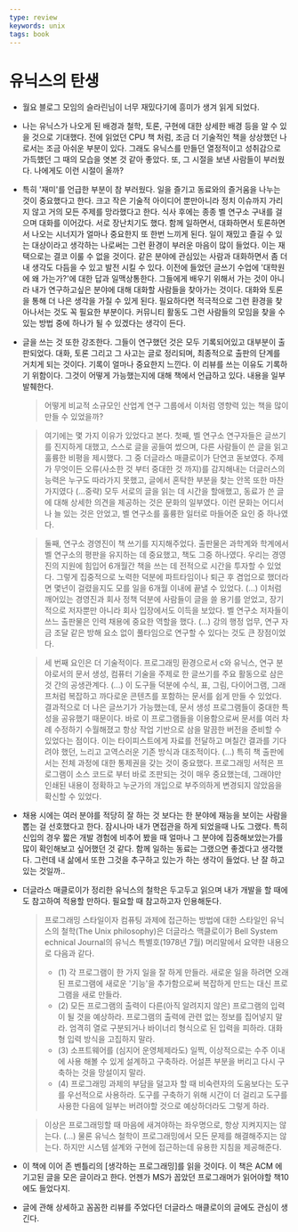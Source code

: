 ```yaml
---
type: review
keywords: unix
tags: book
---
```

# 유닉스의 탄생

- 월요 블로그 모임의 슬라린님이 너무 재밌다기에 흥미가 생겨 읽게 되었다.
- 나는 유닉스가 나오게 된 배경과 철학, 토론, 구현에 대한 상세한 배경 등을 알 수 있을 것으로 기대했다. 전에 읽었던 CPU 책 처럼, 조금 더 기술적인 책을 상상했던 나로서는 조금 아쉬운 부분이 있다. 그래도 유닉스를 만들던 열정적이고 성취감으로 가득했던 그 때의 모습을 엿본 것 같아 좋았다. 또, 그 시절을 보낸 사람들이 부러웠다. 나에게도 이런 시절이 올까?
- 특히 '재미'를 언급한 부분이 참 부러웠다. 일을 즐기고 동료와의 즐거움을 나누는 것이 중요했다고 한다. 크고 작은 기술적 아이디어 뿐만아니라 정치 이슈까지 가리지 않고 거의 모든 주제를 망라했다고 한다. 식사 후에는 종종 벨 연구소 구내를 걸으며 대화를 이어갔다. 서로 장난치기도 했다. 함께 일하면서, 대화하면서 토론하면서 나오는 시너지가 얼마나 중요한지 또 한번 느끼게 된다. 일이 재밌고 즐길 수 있는 대상이라고 생각하는 나로써는 그런 환경이 부러운 마음이 많이 들었다. 이는 재택으로는 결코 이룰 수 없을 것이다. 같은 분야에 관심있는 사람과 대화하면서 좀 더 내 생각도 다듬을 수 있고 발전 시킬 수 있다. 이전에 들었던 글쓰기 수업에 '대학원에 왜 가는가?'에 대한 답과 일맥상통한다. 그들에게 배우기 위해서 가는 것이 아니라 내가 연구하고싶은 분야에 대해 대화할 사람들을 찾아가는 것이다. 대화와 토론을 통해 더 나은 생각을 가질 수 있게 된다. 필요하다면 적극적으로 그런 환경을 찾아나서는 것도 꼭 필요한 부분이다. 커뮤니티 활동도 그런 사람들의 모임을 찾을 수 있는 방법 중에 하나가 될 수 있겠다는 생각이 든다.
- 글을 쓰는 것 또한 강조한다. 그들이 연구했던 것은 모두 기록되어있고 대부분이 출판되었다. 대화, 토론 그리고 그 사고는 글로 정리되며, 최종적으로 출판의 단계를 거치게 되는 것이다. 기록이 얼마나 중요한지 느낀다. 이 리뷰를 쓰는 이유도 기록하기 위함이다. 그것이 어떻게 가능했는지에 대해 책에서 언급하고 있다. 내용을 일부 발췌한다.
  > 어떻게 비교적 소규모인 산업계 연구 그룹에서 이처럼 영향력 있는 책을 많이 만들 수 있었을까?

  > 여기에는 몇 가지 이유가 있었다고 본다. 첫째, 벨 연구소 연구자들은 글쓰기를 진지하게 대했고, 스스로 글을 공들여 썼으며, 다른 사람들이 쓴 글을 읽고 훌륭한 비평을 제시했다. 그 중 더글라스 매클로이가 단연코 돋보였다. 주제가 무엇이든 오류(사소한 것 부터 중대한 것 까지)를 감지해내는 더글러스의 능력은 누구도 따라가지 못했고, 글에서 혼탁한 부분을 찾는 안목 또한 마찬가지였다 (...중략)  모두 서로의 글을 읽는 데 시간을 할애했고, 동료가 쓴 글에 대해 상세한 의견을 제공하는 것은 문화의 일부였다. 이런 문화는 어디서나 늘 있는 것은 안었고, 벨 연구소를 훌륭한 일터로 마들어준 요인 중 하나였다.

  > 둘째, 연구소 경영진이 책 쓰기를 지지해주었다. 출판물은 과학계와 학계에서 벨 연구소의 평판을 유지하는 데 중요했고, 책도 그중 하나였다. 우리는 경영진의 지원에 힘입어 6개월간 책을 쓰는 데 전적으로 시간을 투자할 수 있었다. 그렇게 집중적으로 노력한 덕분에 파트타임이나 퇴근 후 겸업으로 했더라면 몇년이 걸렸을지도 모를 일을 6개월 이내에 끝낼 수 있었다. (...) 이처럼 깨어있는 경영진과 회사 정책 덕분에 사람들이 글을 쓸 용기를 얻었고, 장기적으로 저자뿐만 아니라 회사 입장에서도 이득을 보았다. 벨 연구소 저자들이 쓰느 출판물은 인력 채용에 중요한 역할을 했다. (...) 강의 행정 업무, 연구 자금 조달 같은 방해 요소 없이 풀타임으로 연구할 수 있다는 것도 큰 장점이었다. 

  > 세 번째 요인은 더 기술적이다. 프로그래밍 환경으로서 c와 유닉스, 연구 분야로서의 문서 생성, 컴퓨터 기술을 주제로 한 글쓰기를 주요 활동으로 삼은 것 간의 공생관계다. (...) 이 도구들 덕분에 수식, 표, 그림, 다이어그램, 그래프처럼 복잡하고 까다로운 콘텐츠를 포함하는 문서를 쉽게 만들 수 있었다. 결과적으로 더 나은 글쓰기가 가능했는데, 문서 생성 프로그램들이 중대한 특성을 공유했기 때문이다. 바로 이 프로그램들을 이용함으로써 문서를 여러 차례 수정하기 수월해졌고 항상 작업 기반으로 삼을 말끔한 버전을 준비할 수 있었다는 점이다. 이는 타이피스트에게 자료를 전달하고 며칠간 결과를 기다려야 했던, 느리고 고역스러운 기존 방식과 대조적이다. (...) 특히 책 출판에서는 전체 과정에 대한 통제권을 갖는 것이 중요했다. 프로그래밍 서적은 프로그램이 소스 코드로 부터 바로 조판되는 것이 매우 중요했는데, 그래야만 인쇄된 내용이 정확하고 누군가의 개입으로 부주의하게 변경되지 않았음을 확신할 수 있었다.
  
- 채용 시에는 여러 분야를 적당히 잘 하는 것 보다는 한 분야에 재능을 보이는 사람을 뽑는 걸 선호했다고 한다. 잠시나마 내가 면접관을 하게 되었을때 나도 그랬다. 특히 신입의 경우 짧은 개발 경험에 비추어 봤을 때 얼마나 그 분야에 집중해보았는가를 많이 확인해보고 싶어했던 것 같다. 함께 일하는 동료는 그랬으면 좋겠다고 생각했다. 그런데 내 삶에서 또한 그것을 추구하고 있는가 하는 생각이 들었다. 난 잘 하고 있는 것일까..
- 더글라스 매클로이가 정리한 유닉스의 철학은 두고두고 읽으며 내가 개발을 할 때에도 참고하여 적용할 만하다. 필요할 때 참고하고자 인용해둔다.
  > 프로그래밍 스타일이자 컴퓨팅 과제에 접근하는 방법에 대한 스타일인 유닉스의 철학(The Unix philosophy)은 더글라스 맥클로이가 Bell System echnical Journal의 유닉스 특별호(1978년 7월) 머리말에서 요약한 내용으로 다음과 같다. 
  > * (1) 각 프로그램이 한 가지 일을 잘 하게 만들라. 새로운 일을 하려면 오래된 프로그램에 새로운 '기능'을 추가함으로써 복잡하게 만드는 대신 프로그램을 새로 만들라.
  > * (2) 모든 프로그램의 출력이 다른(아직 알려지지 않은) 프로그램의 입력이 될 것을 예상하라. 프로그램의 출력에 관련 없는 정보를 집어넣지 말라. 엄격히 열로 구분되거나 바이너리 형식으로 된 입력을 피하라. 대화형 입력 방식을 고집하지 말라.
  > * (3) 소프트웨어를 (심지어 운영체제라도) 일찍, 이상적으로는 수주 이내에 사용 해볼 수 있게 설계하고 구축하라. 어설픈 부분을 버리고 다시 구축하는 것을 망설이지 말라.
  > * (4) 프로그래밍 과제의 부담을 덜고자 할 때 비숙련자의 도움보다는 도구를 우선적으로 사용하라. 도구를 구축하기 위해 시간이 더 걸리고 도구를 사용한 다음에 일부는 버려야할 것으로 예상하더라도 그렇게 하라.

  > 이상은 프로그래밍할 때 마음에 새겨야하는 좌우명으로, 항상 지켜지지는 않는다. (...) 물론 유닉스 철학이 프로그래밍에서 모든 문제를 해결해주지는 않는다. 하지만 시스템 설계와 구현에 접근하는데 유용한 지침을 제공해준다.
- 이 책에 이어 존 벤틀리의 [생각하는 프로그래밍]를 읽을 것이다. 이 책은 ACM 에 기고된 글을 모은 글이라고 한다. 언젠가 MS가 꼽았던 프로그래머가 읽어야할 책10 에도 들었다지. 
- 글에 관해 상세하고 꼼꼼한 리뷰를 주었다던 더글라스 매클로이의 글에도 관심이 생긴다.
  
